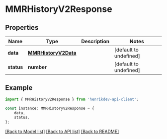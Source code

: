 # MMRHistoryV2Response


## Properties

Name | Type | Description | Notes
------------ | ------------- | ------------- | -------------
**data** | [**MMRHistoryV2Data**](MMRHistoryV2Data.md) |  | [default to undefined]
**status** | **number** |  | [default to undefined]

## Example

```typescript
import { MMRHistoryV2Response } from 'henrikdev-api-client';

const instance: MMRHistoryV2Response = {
    data,
    status,
};
```

[[Back to Model list]](../README.md#documentation-for-models) [[Back to API list]](../README.md#documentation-for-api-endpoints) [[Back to README]](../README.md)
